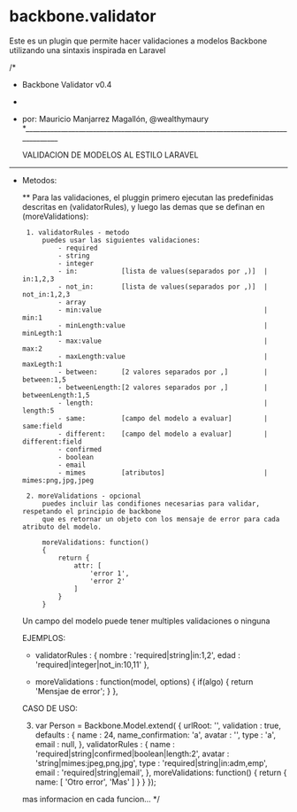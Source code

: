 # backbone.validator
Este es un plugin que permite hacer validaciones a modelos Backbone utilizando una sintaxis inspirada en Laravel

/*
 * Backbone Validator v0.4
 *
 * por: Mauricio Manjarrez Magallón, @wealthymaury
 *____________________________________________________________________________________

	VALIDACION DE MODELOS AL ESTILO LARAVEL
  ____________________________________________________________________________________

 * Metodos:

	**  Para las validaciones, 
		el pluggin primero ejecutan las predefinidas descritas en (validatorRules), 
		y luego las demas que se definan en (moreValidations):

		1. validatorRules - metodo 
			puedes usar las siguientes validaciones:
				- required
				- string
				- integer
				- in: 			[lista de values(separados por ,)]  |	in:1,2,3
				- not_in: 		[lista de values(separados por ,)]  |	not_in:1,2,3
				- array
				- min:value     									|	min:1
				- minLength:value     								|	minLegth:1
				- max:value 										|	max:2
				- maxLength:value     								|	maxLegth:1
				- between:  	[2 valores separados por ,] 		|	between:1,5
				- betweenLength:[2 valores separados por ,] 		|	betweenLength:1,5
				- length: 											| 	length:5
				- same: 		[campo del modelo a evaluar] 		|	same:field
				- different: 	[campo del modelo a evaluar] 		|	different:field
				- confirmed 											
				- boolean
				- email
				- mimes 		[atributos] 						|  	mimes:png,jpg,jpeg

		2. moreValidations - opcional
			puedes incluir las condifiones necesarias para validar, respetando el principio de backbone
			que es retornar un objeto con los mensaje de error para cada atributo del modelo.

			moreValidations: function()
			{
				return {
					attr: [
						'error 1',
						'error 2'
					]
				}
			}

	Un campo del modelo puede tener multiples validaciones o ninguna

	EJEMPLOS:
	- validatorRules : {
			nombre 	: 'required|string|in:1,2',
			edad 	: 'required|integer|not_in:10,11'
	  },

	- moreValidations : function(model, options)
	  {
		if(algo)
		{
			return 'Mensjae de error';
		}
	  },

	CASO DE USO:
	
	3. var Person = Backbone.Model.extend(
		{
			urlRoot: '',
			validation : true,
			defaults : {
				name 	: 24,
				name_confirmation: 'a',
				avatar 	: '',
				type 	: 'a',
				email 	: null,
			},
			validatorRules : {
				name 		: 'required|string|confirmed|boolean|length:2',
				avatar 		: 'string|mimes:jpeg,png,jpg',
				type 		: 'required|string|in:adm,emp',
				email 		: 'required|string|email',
			},
			moreValidations: function()
			{
				return {
					name: [
						'Otro error',
						'Mas'
					]
				}
			}
		});

	mas informacion en cada funcion...
 */
